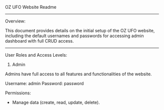 OZ UFO Website Readme

----------------------------------------------------------------------------------------------------------------

Overview:

This document provides details on the initial setup of the OZ UFO website, including the default usernames and passwords for accessing admin dashboard with full CRUD access.

----------------------------------------------------------------------------------------------------------------

User Roles and Access Levels:

1. Admin

Admins have full access to all features and functionalities of the website.

Username: admin
Password: password

Permissions:

- Manage data (create, read, update, delete).


